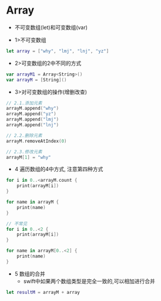 # Array

- 不可变数组(let)和可变数组(var)

- 1>不可变数组

```swift
let array = ["why", "lmj", "lnj", "yz"]
```
- 2>可变数组的2中不同的方式

```swift
var arrayM1 = Array<String>()
var arrayM = [String]()
```

- 3>对可变数组的操作(增删改查)

```swift
// 2.1.添加元素
arrayM.append("why")
arrayM.append("yz")
arrayM.append("lmj")
arrayM.append("lnj")

// 2.2.删除元素
arrayM.removeAtIndex(0)

// 2.3.修改元素
arrayM[1] = "why"

```

- 4 遍历数组的4中方式, 注意第四种方式

```swift
for i in 0..<arrayM.count {
    print(arrayM[i])
}

for name in arrayM {
    print(name)
}

// 不常见
for i in 0..<2 {
    print(arrayM[i])
}

for name in arrayM[0..<2] {
    print(name)
}

```

- 5 数组的合并
    - swift中如果两个数组类型是完全一致的,可以相加进行合并

```swift
let resultM = arrayM + array
```














